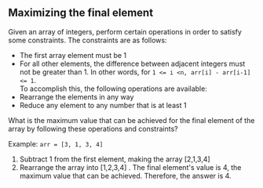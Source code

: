## Maximizing the final element
Given an array of integers, perform certain operations in order to satisfy some constraints. The constraints are as follows:
* The first array element must be 1
* For all other elements, the difference between adjacent integers must not be greater than 1. In other words, for `1 <= i <n, arr[i] - arr[i-1] <= 1`.  
To accomplish this, the following operations are available:
* Rearrange the elements in any way
* Reduce any element to any number that is at least 1

What is the maximum value that can be achieved for the final element of the array by following these operations and constraints?

Example:
`arr = [3, 1, 3, 4]`
1. Subtract 1 from the first element, making the array [2,1,3,4]
2. Rearrange the array into [1,2,3,4]
. The final element's value is 4, the maximum value that can be achieved. Therefore, the answer is 4.